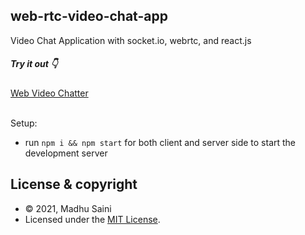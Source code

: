 ## web-rtc-video-chat-app
Video Chat Application with socket.io, webrtc, and react.js
<h5> Try it out 👇</h5>
<a href= "https://videochatter.netlify.app/">Web Video Chatter</a><br><br>

Setup:
- run ```npm i && npm start``` for both client and server side to start the development server



## License & copyright
 - © 2021, Madhu Saini
 - Licensed under the [MIT License](LICENSE).
